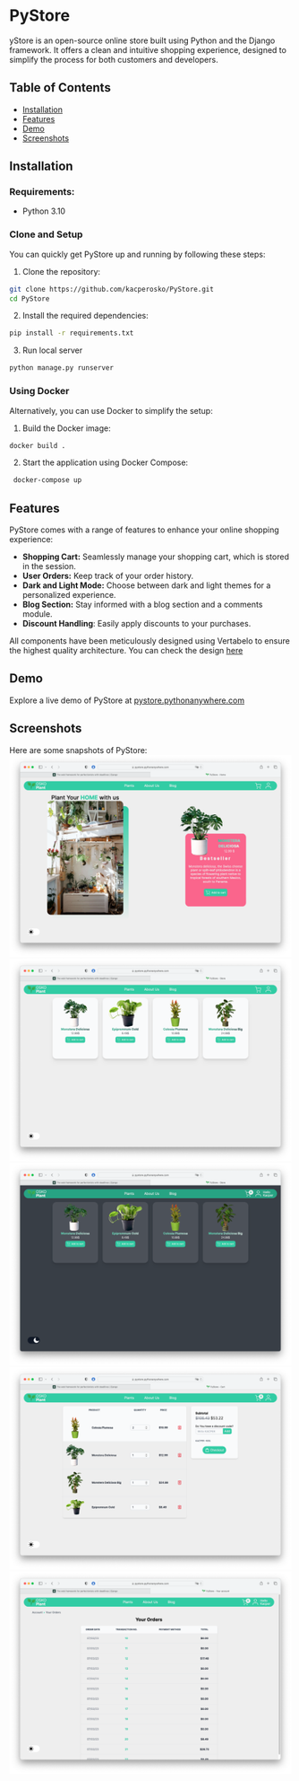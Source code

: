 # PyStore
yStore is an open-source online store built using Python and the Django framework. It offers a clean and intuitive shopping experience, designed to simplify the process for both customers and developers.

## Table of Contents

* [Installation](#Installation)
* [Features](#Features)
* [Demo](#Demo)
* [Screenshots](#Screenshots)

## Installation

### Requirements:
+ Python 3.10

### Clone and Setup
You can quickly get PyStore up and running by following these steps:

1. Clone the repository:
```sh
git clone https://github.com/kacperosko/PyStore.git
cd PyStore
```
2. Install the required dependencies:
```sh
pip install -r requirements.txt
```
3. Run local server
  ```sh
  python manage.py runserver
  ```
 

### Using Docker
Alternatively, you can use Docker to simplify the setup:

1. Build the Docker image:
 ```sh
 docker build .
 ```
 2. Start the application using Docker Compose:
```sh
 docker-compose up
```
 ## Features
PyStore comes with a range of features to enhance your online shopping experience:

+ **Shopping Cart:** Seamlessly manage your shopping cart, which is stored in the session.
+ **User Orders:** Keep track of your order history.
+ **Dark and Light Mode:** Choose between dark and light themes for a personalized experience.
+ **Blog Section:** Stay informed with a blog section and a comments module.
+ **Discount Handling**: Easily apply discounts to your purchases.

All components have been meticulously designed using Vertabelo to ensure the highest quality architecture. You can check the design [here](Database-Schema.png)
## Demo
Explore a live demo of PyStore at [pystore.pythonanywhere.com](https://pystore.pythonanywhere.com)

## Screenshots
Here are some snapshots of PyStore:
![alt text](https://github.com/kacperosko/PyStore/blob/master/readme_media/1.png)
![alt text](https://github.com/kacperosko/PyStore/blob/master/readme_media/2.png)
![alt text](https://github.com/kacperosko/PyStore/blob/master/readme_media/3.png)
![alt text](https://github.com/kacperosko/PyStore/blob/master/readme_media/4.png)
![alt text](https://github.com/kacperosko/PyStore/blob/master/readme_media/5.png)

